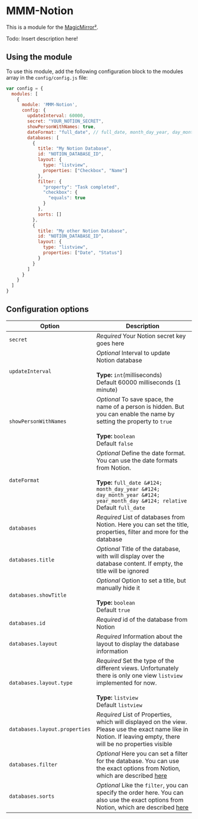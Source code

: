 # MMM-Notion

This is a module for the [MagicMirror²](https://github.com/MichMich/MagicMirror/).

Todo: Insert description here!

## Using the module

To use this module, add the following configuration block to the modules array in the `config/config.js` file:

```js
var config = {
  modules: [
    {
      module: 'MMM-Notion',
      config: {
        updateInterval: 60000,
        secret: "YOUR_NOTION_SECRET",
        showPersonWithNames: true,
        dateFormat: "full_date", // full_date, month_day_year, day_month_year, year_month_day, relative
        databases: [
          {
            title: "My Notion Database",
            id: "NOTION_DATABASE_ID",
            layout: {
              type: "listview",
              properties: ["Checkbox", "Name"]
            },
            filter: {
              "property": "Task completed",
              "checkbox": {
                "equals": true
              }
            },
            sorts: []
          },
          {
            title: "My other Notion Database",
            id: "NOTION_DATABASE_ID",
            layout: {
              type: "listview",
              properties: ["Date", "Status"]
            }
          }
        ]
      }
    }
  ]
}
```

## Configuration options

| Option                        | Description                                                                                                                                                                                                          |
|-------------------------------|----------------------------------------------------------------------------------------------------------------------------------------------------------------------------------------------------------------------|
| `secret`                      | *Required* Your Notion secret key goes here                                                                                                                                                                          |
| `updateInterval`              | *Optional* Interval to update Notion database <br><br>**Type:** `int`(milliseconds) <br>Default 60000 milliseconds (1 minute)                                                                                        |
| `showPersonWithNames`         | *Optional* To save space, the name of a person is hidden. But you can enable the name by setting the property to `true` <br><br>**Type:** `boolean` <br>Default `false`                                              |
| `dateFormat`                  | *Optional* Define the date format. You can use the date formats from Notion. <br><br>**Type:** `full_date &#124; month_day_year &#124; day_month_year &#124; year_month_day &#124; relative` <br>Default `full_date` |
| `databases`                   | *Required* List of databases from Notion. Here you can set the title, properties, filter and more for the database                                                                                                   |
| `databases.title`             | *Optional* Title of the database, with will display over the database content. If empty, the title will be ignored                                                                                                   |
| `databases.showTitle`         | *Optional* Option to set a title, but manually hide it <br><br>**Type:** `boolean`<br>Default `true`                                                                                                                 |
| `databases.id`                | *Required* id of the database from Notion                                                                                                                                                                            |
| `databases.layout`            | *Required* Information about the layout to display the database information                                                                                                                                          |
| `databases.layout.type`       | *Required* Set the type of the different views. Unfortunately there is only one view `listview` implemented for now. <br><br>**Type:** `listview`<br>Default `listview`                                              |
| `databases.layout.properties` | *Required* List of Properties, which will displayed on the view. Please use the exact name like in Notion. If leaving empty, there will be no properties visible                                                     |
| `databases.filter`            | *Optional* Here you can set a filter for the database. You can use the exact options from Notion, which are described [here](https://developers.notion.com/reference/post-database-query-filter)                     |
| `databases.sorts`             | *Optional* Like the `filter`, you can specify the order here. You can also use the exact options from Notion, which are described [here](https://developers.notion.com/reference/post-database-query-sort)           |

